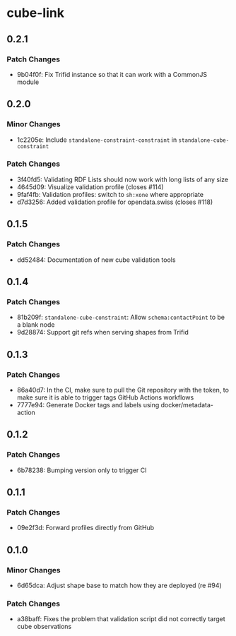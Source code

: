 # cube-link

## 0.2.1

### Patch Changes

- 9b04f0f: Fix Trifid instance so that it can work with a CommonJS module

## 0.2.0

### Minor Changes

- 1c2205e: Include `standalone-constraint-constraint` in `standalone-cube-constraint`

### Patch Changes

- 3f40fd5: Validating RDF Lists should now work with long lists of any size
- 4645d09: Visualize validation profile (closes #114)
- 9faf4fb: Validation profiles: switch to `sh:xone` where appropriate
- d7d3256: Added validation profile for opendata.swiss (closes #118)

## 0.1.5

### Patch Changes

- dd52484: Documentation of new cube validation tools

## 0.1.4

### Patch Changes

- 81b209f: `standalone-cube-constraint`: Allow `schema:contactPoint` to be a blank node
- 9d28874: Support git refs when serving shapes from Trifid

## 0.1.3

### Patch Changes

- 86a40d7: In the CI, make sure to pull the Git repository with the token, to make sure it is able to trigger tags GitHub Actions workflows
- 7777e94: Generate Docker tags and labels using docker/metadata-action

## 0.1.2

### Patch Changes

- 6b78238: Bumping version only to trigger CI

## 0.1.1

### Patch Changes

- 09e2f3d: Forward profiles directly from GitHub

## 0.1.0

### Minor Changes

- 6d65dca: Adjust shape base to match how they are deployed (re #94)

### Patch Changes

- a38baff: Fixes the problem that validation script did not correctly target cube observations
